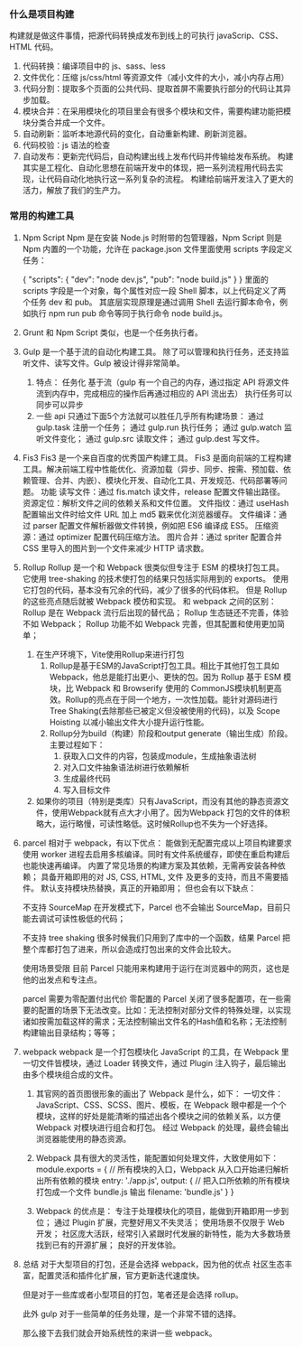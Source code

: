 ### 什么是项目构建
  构建就是做这件事情，把源代码转换成发布到线上的可执行 javaScrip、CSS、HTML 代码。
  1. 代码转换：编译项目中的 js、sass、less
  2. 文件优化：压缩 js/css/html 等资源文件（减小文件的大小，减小内存占用）
  3. 代码分割：提取多个页面的公共代码、提取首屏不需要执行部分的代码让其异步加载。
  4. 模块合并：在采用模块化的项目里会有很多个模块和文件，需要构建功能把模块分类合并成一个文件。
  5. 自动刷新：监听本地源代码的变化，自动重新构建、刷新浏览器。
  6. 代码校验：js 语法的检查
  7. 自动发布：更新完代码后，自动构建出线上发布代码并传输给发布系统。
  构建其实是工程化、自动化思想在前端开发中的体现，把一系列流程用代码去实现，让代码自动化地执行这一系列复杂的流程。 构建给前端开发注入了更大的活力，解放了我们的生产力。


### 常用的构建工具
  1. Npm Script
      Npm 是在安装 Node.js 时附带的包管理器，Npm Script 则是 Npm 内置的一个功能，允许在 package.json 文件里面使用 scripts 字段定义任务：

      {
        "scripts": {
          "dev": "node dev.js",
          "pub": "node build.js"
        }
      }
      里面的 scripts 字段是一个对象，每个属性对应一段 Shell 脚本，以上代码定义了两个任务 dev 和 pub。
      其底层实现原理是通过调用 Shell 去运行脚本命令，例如执行 npm run pub 命令等同于执行命令 node build.js。

  2. Grunt 和 Npm Script 类似，也是一个任务执行者。

  3. Gulp 是一个基于流的自动化构建工具。 除了可以管理和执行任务，还支持监听文件、读写文件。Gulp 被设计得非常简单。
      1. 特点：
          任务化
          基于流（gulp 有一个自己的内存，通过指定 API 将源文件流到内存中，完成相应的操作后再通过相应的 API 流出去）
          执行任务可以同步可以异步
      2. 一些 api
        只通过下面5个方法就可以胜任几乎所有构建场景：
          通过 gulp.task 注册一个任务；
          通过 gulp.run 执行任务；
          通过 gulp.watch 监听文件变化；
          通过 gulp.src 读取文件；
          通过 gulp.dest 写文件。
          <!-- 详情见《webpack/docs》 -->

  4. Fis3
    Fis3 是一个来自百度的优秀国产构建工具。
      Fis3 是面向前端的工程构建工具。解决前端工程中性能优化、资源加载（异步、同步、按需、预加载、依赖管理、合并、内嵌）、模块化开发、自动化工具、开发规范、代码部署等问题。
    功能
      读写文件：通过 fis.match 读文件，release 配置文件输出路径。
      资源定位：解析文件之间的依赖关系和文件位置。
      文件指纹：通过 useHash 配置输出文件时给文件 URL 加上 md5 戳来优化浏览器缓存。
      文件编译：通过 parser 配置文件解析器做文件转换，例如把 ES6 编译成 ES5。
      压缩资源：通过 optimizer 配置代码压缩方法。
      图片合并：通过 spriter 配置合并 CSS 里导入的图片到一个文件来减少 HTTP 请求数。


  5. Rollup 
      Rollup 是一个和 Webpack 很类似但专注于 ESM 的模块打包工具。
      它使用 tree-shaking 的技术使打包的结果只包括实际用到的 exports。 使用它打包的代码，基本没有冗余的代码，减少了很多的代码体积。
      但是 Rollup 的这些亮点随后就被 Webpack 模仿和实现。
        和 webpack 之间的区别：
          Rollup 是在 Webpack 流行后出现的替代品；
          Rollup 生态链还不完善，体验不如 Webpack；
          Rollup 功能不如 Webpack 完善，但其配置和使用更加简单；
      1. 在生产环境下，Vite使用Rollup来进行打包
          1. Rollup是基于ESM的JavaScript打包工具。相比于其他打包工具如Webpack，他总是能打出更小、更快的包。因为 Rollup 基于 ESM 模块，比 Webpack 和 Browserify 使用的 CommonJS模块机制更高效。Rollup的亮点在于同一个地方，一次性加载。能针对源码进行 Tree Shaking(去除那些已被定义但没被使用的代码)，以及 Scope Hoisting 以减小输出文件大小提升运行性能。
          2. Rollup分为build（构建）阶段和output generate（输出生成）阶段。主要过程如下：
              1. 获取入口文件的内容，包装成module，生成抽象语法树
              2. 对入口文件抽象语法树进行依赖解析
              3. 生成最终代码
              4. 写入目标文件
      2. 如果你的项目（特别是类库）只有JavaScript，而没有其他的静态资源文件，使用Webpack就有点大才小用了。因为Webpack 打包的文件的体积略大，运行略慢，可读性略低。这时候Rollup也不失为一个好选择。

  6. parcel 相对于 webpack，有以下优点：
      能做到无配置完成以上项目构建要求
      使用 worker 进程去启用多核编译。同时有文件系统缓存，即使在重启构建后也能快速再编译。
      内置了常见场景的构建方案及其依赖，无需再安装各种依赖；
      具备开箱即用的对 JS, CSS, HTML, 文件 及更多的支持，而且不需要插件。
      默认支持模块热替换，真正的开箱即用；
      但也会有以下缺点：

      不支持 SourceMap
      在开发模式下，Parcel 也不会输出 SourceMap，目前只能去调试可读性极低的代码；

      不支持 tree shaking
      很多时候我们只用到了库中的一个函数，结果 Parcel 把整个库都打包了进来，所以会造成打包出来的文件会比较大。

      使用场景受限
      目前 Parcel 只能用来构建用于运行在浏览器中的网页，这也是他的出发点和专注点。

      parcel 需要为零配置付出代价
      零配置的 Parcel 关闭了很多配置项，在一些需要的配置的场景下无法改变。比如：无法控制对部分文件的特殊处理，以实现诸如按需加载这样的需求；无法控制输出文件名的Hash值和名称；无法控制构建输出目录结构；等等；

  7. webpack
      webpack 是一个打包模块化 JavaScript 的工具，在 Webpack 里一切文件皆模块，通过 Loader 转换文件，通过 Plugin 注入钩子，最后输出由多个模块组合成的文件。

      1. 其官网的首页图很形象的画出了 Webpack 是什么，如下：
        一切文件：JavaScript、CSS、SCSS、图片、模板，在 Webpack 眼中都是一个个模块，这样的好处是能清晰的描述出各个模块之间的依赖关系，以方便 Webpack 对模块进行组合和打包。 经过 Webpack 的处理，最终会输出浏览器能使用的静态资源。

      2. Webpack 具有很大的灵活性，能配置如何处理文件，大致使用如下：
          module.exports = {
            // 所有模块的入口，Webpack 从入口开始递归解析出所有依赖的模块
            entry: './app.js',
            output: {
              // 把入口所依赖的所有模块打包成一个文件 bundle.js 输出 
              filename: 'bundle.js'
            }
          }
      3. Webpack 的优点是：
        专注于处理模块化的项目，能做到开箱即用一步到位；
        通过 Plugin 扩展，完整好用又不失灵活；
        使用场景不仅限于 Web 开发；
        社区庞大活跃，经常引入紧跟时代发展的新特性，能为大多数场景找到已有的开源扩展；
        良好的开发体验。

  8. 总结
      对于大型项目的打包，还是会选择 webpack，因为他的优点 社区生态丰富，配置灵活和插件化扩展，官方更新迭代速度快。

      但是对于一些库或者小型项目的打包，笔者还是会选择 rollup。

      此外 gulp 对于一些简单的任务处理，是一个非常不错的选择。

      那么接下去我们就会开始系统性的来讲一些 webpack。

      <!-- 参考链接：https://juejin.cn/post/7064853960636989454 -->

